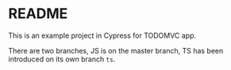 # README

This is an example project in Cypress for TODOMVC app.

There are two branches, JS is on the master branch, TS has been introduced on its own branch `ts`.

